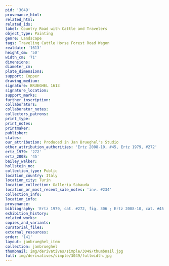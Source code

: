 ```yaml
---
pid: '3049'
provenance_html:
related_html:
related_ids:
label: Country Road with Cattle and Travelers
object_type: Painting
genre: Landscape
tags: Traveling Cattle Horse Forest Road Wagon
realdate: '1613'
height_cm: '50'
width_cm: '71'
dimensions:
diameter_cm:
plate_dimensions:
support: Copper
drawing_medium:
signature: BRUEGHEL 1613
signature_location:
support_marks:
further_inscription:
collaborators:
collaborator_notes:
collectors_patrons:
print_type:
print_notes:
printmaker:
publisher:
states:
our_attribution: Produced in Jan Brueghel's Studio
other_attribution_authorities: 'Ertz 2008-10, #45, Ertz 1979, #272'
ertz_1979: '272'
ertz_2008: '45'
bailey_walker:
hollstein_no:
collection_type: Public
location_country: Italy
location_city: Turin
location_collection: Galleria Sabauda
location_or_most_recent_sale_notes: 'inv. #234'
collection_info:
location_info:
provenance:
bibliography: 'Ertz 1979, cat. #272, fig. 306 ; Ertz 2008-10, cat. #45'
exhibition_history:
related_works:
copies_and_variants:
curatorial_files:
external_resources:
order: '141'
layout: janbrueghel_item
collection: janbrueghel
thumbnail: img/derivatives/simple/3049/thumbnail.jpg
full: img/derivatives/simple/3049/fullwidth.jpg
---
```

